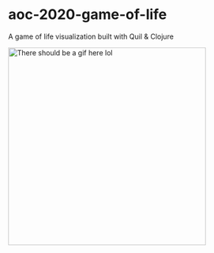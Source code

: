 # aoc-2020-game-of-life
A game of life visualization built with Quil &amp; Clojure

<img src="https://github.com/gregsugiyama/aoc-2020-game-of-life/raw/main/aoc_11-12-2020_1.gif" alt="There should be a gif here lol" width="400" height="400">
